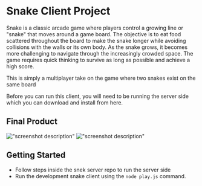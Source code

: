 # Snake Client Project
Snake is a classic arcade game where players control a growing line or "snake" that moves around a game board. The objective is to eat food scattered throughout the board to make the snake longer while avoiding collisions with the walls or its own body. As the snake grows, it becomes more challenging to navigate through the increasingly crowded space. The game requires quick thinking to survive as long as possible and achieve a high score.

This is simply a multiplayer take on the game where two snakes exist on the same board

Before you can run this client, you will need to be running the server side which you can download and install from here. 

## Final Product

!["screenshot description"](#)
!["screenshot description"](#)


## Getting Started

- Follow steps inside the snek server repo to run the server side
- Run the development snake client using the `node play.js` command.